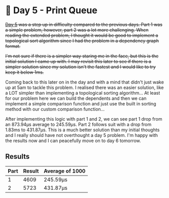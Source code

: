 # 🎄 Day 5 - Print Queue

~~[Day 5](https://adventofcode.com/2024/day/5) was a step up in difficulty compared to the previous days. Part 1 was a simple problem, however, part 2 was a lot more challenging. When reading the extended problem, I thought it would be good to implement a topological sort algorithm since I had the problem in a dependency graph format.~~

~~I'm not sure if there is a simpler way staring me in the face, but this is the initial solution I came up with. I may revisit this later to see if there is a simpler solution since my solution isn't the fastest and I would like to try keep it below 1ms.~~

Coming back to this later on in the day and with a mind that didn't just wake up at 5am to tackle this problem. I realised there was an easier solution, like a LOT simpler than implementing a topological sorting algorithm... At least for our problem here we can build the dependents and then we can implement a simple comparison function and just use the built in sorting method with our custom comparison function...

After implementing this logic with part 1 and 2, we can see part 1 drop from an 873.94µs average to 245.59µs. Part 2 follows suit with a drop from 1.83ms to 431.87µs. This is a much better solution than my initial thoughts and I really should have not overthought a day 5 problem. I'm happy with the results now and I can peacefully move on to day 6 tomorrow.

## Results

| Part | Result | Average of 1000 |
| ---- | ------ | --------------- |
| 1    | 4609   | 245.59µs        |
| 2    | 5723   | 431.87µs        |
